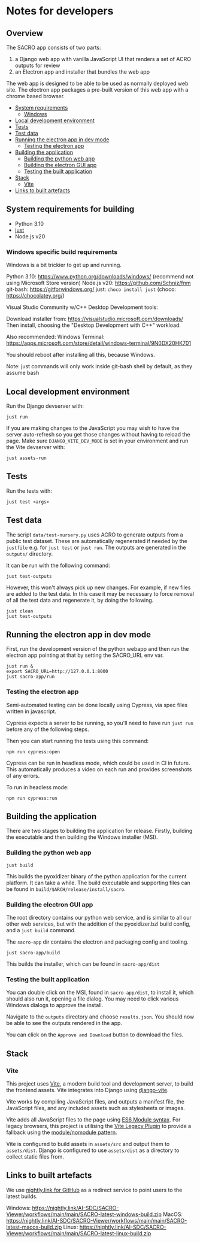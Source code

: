 # Notes for developers

## Overview

The SACRO app consists of two parts:

1. a Django web app with vanilla JavaScript UI that renders a set of ACRO outputs for review
2. an Electron app and installer that bundles the web app

The web app is designed to be able to be used as normally deployed web
site. The electron app packages a pre-built version of this web app with a chrome
based browser.


- [System requirements](#system-requirements)
  - [Windows](#windows)
- [Local development environment](#local-development-environment)
- [Tests](#tests)
- [Test data](#test-data)
- [Running the electron app in dev mode](#running-the-electron-app-in-dev-mode)
  - [Testing the electron app](#testing-the-electron-app)
- [Building the application](#building-the-application)
  - [Building the python web app](#building-the-python-web-app)
  - [Building the electron GUI app](#building-the-electron-gui-app)
  - [Testing the built application](#testing-the-built-application)
- [Stack](#stack)
  - [Vite](#vite)
- [Links to built artefacts](#links-to-built-artefacts)


## System requirements for building

 - Python 3.10
 - [just](https://github.com/casey/just)
 - Node.js v20

### Windows specific build requirements

Windows is a bit trickier to get up and running.

Python 3.10: https://www.python.org/downloads/windows/ (recommend not using Microsoft Store version)
Node.js v20: https://github.com/Schniz/fnm
git-bash: https://gitforwindows.org/
just: `choco install just` (choco: https://chocolatey.org/)

Visual Studio Community w/C++ Desktop Development tools:

Download installer from: https://visualstudio.microsoft.com/downloads/
Then install, choosing the "Desktop Development with C++" workload.

Also recommended: Windows Terminal: https://apps.microsoft.com/store/detail/windows-terminal/9N0DX20HK701

You should reboot after installing all this, because Windows.

Note: just commands will only work inside git-bash shell by default, as they assume bash


## Local development environment

Run the Django devserver with:

```
just run
```

If you are making changes to the JavaScript you may wish to have the server auto-refresh so you get those changes without having to reload the page.
Make sure `DJANGO_VITE_DEV_MODE` is set in your environment and run the Vite devserver with:

```
just assets-run
```

## Tests

Run the tests with:

```
just test <args>
```

## Test data

The script `data/test-nursery.py` uses ACRO to generate outputs from a public test
dataset. These are automatically regenerated if needed by the `justfile` e.g. for `just test` or `just run`. The outputs are generated in the `outputs/` directory.

It can be run with the following command:

```
just test-outputs
```

However, this won't always pick up new changes. For example, if new files are
added to the test data. In this case it may be necessary to force removal
of all the test data and regenerate it, by doing the following.

```
just clean
just test-outputs
```

## Running the electron app in dev mode

First, run the development version of the python webapp and then run the
electron app pointing at that by setting the SACRO_URL env var.

```
just run &
export SACRO_URL=http://127.0.0.1:8000
just sacro-app/run
```

### Testing the electron app

Semi-automated testing can be done locally using Cypress, via spec files written in javascript.

Cypress expects a server to be running, so you'll need to have run `just run` before any of the following steps.

Then you can start running the tests using this command:

```
npm run cypress:open
```

Cypress can be run in headless mode, which could be used in CI in future. This automatically produces a video on each run and provides screenshots of any errors.

To run in headless mode:

```
npm run cypress:run
```

## Building the application

There are two stages to building the application for release. Firstly, building the executable
and then building the Windows installer (MSI).

### Building the python web app

```
just build
```

This builds the pyoxidizer binary of the python application for the current
platform. It can take a while. The build executable and supporting files can be
found in `build/$ARCH/release/install/sacro`.

### Building the electron GUI app

The root directory contains our python web service, and is similar to all our
other web services, but with the addition of the pyoxidizer.bzl build config,
and a `just build` command.

The `sacro-app` dir contains the electron and packaging config and tooling.

```
just sacro-app/build
```

This builds the installer, which can be found in `sacro-app/dist`

### Testing the built application

You can double click on the MSI, found in `sacro-app/dist`, to install it, which should also run it, opening
a file dialog. You may need to click various Windows dialogs to approve the
install.

Navigate to the `outputs` directory and choose `results.json`. You should
now be able to see the outputs rendered in the app.

You can click on the `Approve and Download` button to download the files.

## Stack

### Vite

This project uses [Vite](https://vitejs.dev/), a modern build tool and development server, to build the frontend assets.
Vite integrates into Django using [django-vite](https://github.com/MrBin99/django-vite).

Vite works by compiling JavaScript files, and outputs a manifest file, the JavaScript files, and any included assets such as stylesheets or images.

Vite adds all JavaScript files to the page using [ES6 Module syntax](https://caniuse.com/es6-module).
For legacy browsers, this project is utilising the [Vite Legacy Plugin](https://github.com/vitejs/vite/tree/main/packages/plugin-legacy) to provide a fallback using the [module/nomodule pattern](https://philipwalton.com/articles/deploying-es2015-code-in-production-today/).

Vite is configured to build assets in `assets/src` and output them to `assets/dist`.
Django is configured to use `assets/dist` as a directory to collect static files from.

## Links to built artefacts

We use [nightly.link for GitHub](https://nightly.link/) as a redirect service to point users to the latest builds.

Windows: https://nightly.link/AI-SDC/SACRO-Viewer/workflows/main/main/SACRO-latest-windows-build.zip
MacOS: https://nightly.link/AI-SDC/SACRO-Viewer/workflows/main/main/SACRO-latest-macos-build.zip
Linux: https://nightly.link/AI-SDC/SACRO-Viewer/workflows/main/main/SACRO-latest-linux-build.zip
